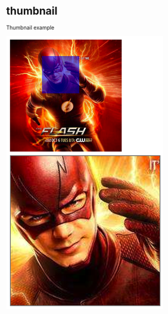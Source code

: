 # thumbnail
Thumbnail example

![screenshot](https://github.com/swordrain/thumbnail/blob/master/thumbnail.png)
